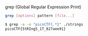 grep (Global Regular Expression Print)

```sh
grep [options] pattern [file...]
```

```sh
$ grep -a -o "picoCTF{.*}" ./strings
picoCTF{5tRIng5_1T_827aee91}
```